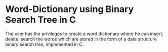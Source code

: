 # Word-Dictionary using Binary Search Tree in C
The user has the privileges to create a word dictionary where he can insert, delete, search the words which are stored in the form of a data structure binary search tree, implemented in C.
